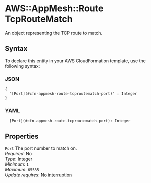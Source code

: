 # AWS::AppMesh::Route TcpRouteMatch<a name="aws-properties-appmesh-route-tcproutematch"></a>

An object representing the TCP route to match\.

## Syntax<a name="aws-properties-appmesh-route-tcproutematch-syntax"></a>

To declare this entity in your AWS CloudFormation template, use the following syntax:

### JSON<a name="aws-properties-appmesh-route-tcproutematch-syntax.json"></a>

```
{
  "[Port](#cfn-appmesh-route-tcproutematch-port)" : Integer
}
```

### YAML<a name="aws-properties-appmesh-route-tcproutematch-syntax.yaml"></a>

```
  [Port](#cfn-appmesh-route-tcproutematch-port): Integer
```

## Properties<a name="aws-properties-appmesh-route-tcproutematch-properties"></a>

`Port` <a name="cfn-appmesh-route-tcproutematch-port"></a>
The port number to match on\.  
_Required_: No  
_Type_: Integer  
_Minimum_: `1`  
_Maximum_: `65535`  
_Update requires_: [No interruption](https://docs.aws.amazon.com/AWSCloudFormation/latest/UserGuide/using-cfn-updating-stacks-update-behaviors.html#update-no-interrupt)
